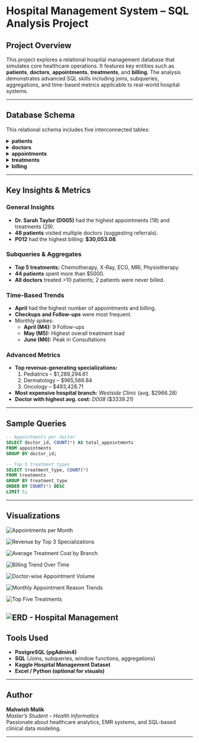 #  Hospital Management System – SQL Analysis Project

##  Project Overview

This project explores a relational hospital management database that simulates core healthcare operations. It features key entities such as **patients**, **doctors**, **appointments**, **treatments**, and **billing**. The analysis demonstrates advanced SQL skills including joins, subqueries, aggregations, and time-based metrics applicable to real-world hospital systems.

---

##  Database Schema

This relational schema includes five interconnected tables:

<details>
<summary><strong>patients</strong></summary>

| Column               | Type         | Description                        |
|----------------------|--------------|------------------------------------|
| patient_id           | TEXT         | Unique patient ID                  |
| first_name, last_name| VARCHAR(50)  | Patient name                       |
| gender               | VARCHAR(10)  | Gender                             |
| date_of_birth        | DATE         | Birth date                         |
| contact_number       | VARCHAR(20)  | Phone number                       |
| address              | TEXT         | Home address                       |
| registration_date    | DATE         | Registration date in hospital      |
| insurance_provider   | VARCHAR(100) | Insurance company                  |
| insurance_number     | VARCHAR(50)  | Policy ID                          |
| email                | VARCHAR(100) | Email address                      |
</details>

<details>
<summary><strong> doctors</strong></summary>

| Column             | Type         | Description                    |
|--------------------|--------------|--------------------------------|
| doctor_id          | TEXT         | Unique ID                      |
| first_name, last_name | VARCHAR(50) | Doctor name                    |
| specialization     | VARCHAR(100) | Medical specialty              |
| phone_number       | VARCHAR(20)  | Contact number                 |
| years_experience   | INTEGER      | Years of experience            |
| hospital_branch    | VARCHAR(100) | Hospital location              |
| email              | VARCHAR(100) | Email address                  |
</details>

<details>
<summary><strong> appointments</strong></summary>

| Column             | Type        | Description                            |
|--------------------|-------------|----------------------------------------|
| appointment_id     | TEXT        | Unique ID                              |
| patient_id, doctor_id | TEXT     | Foreign keys                           |
| appointment_date   | DATE        | Date of appointment                    |
| appointment_time   | TIME        | Time of appointment                    |
| reason_for_visit   | TEXT        | Reason stated by patient               |
| status             | VARCHAR(50) | Scheduled, Completed, Cancelled, etc.  |
</details>

<details>
<summary><strong> treatments</strong></summary>

| Column           | Type         | Description                          |
|------------------|--------------|--------------------------------------|
| treatment_id     | TEXT         | Unique ID                            |
| appointment_id   | TEXT         | Related appointment                  |
| treatment_type   | VARCHAR(100) | Type (e.g., X-ray, MRI)              |
| description      | TEXT         | Treatment notes                      |
| cost             | NUMERIC      | Cost of treatment                    |
| treatment_date   | DATE         | Date provided                        |
</details>

<details>
<summary><strong> billing</strong></summary>

| Column           | Type         | Description                       |
|------------------|--------------|-----------------------------------|
| bill_id          | TEXT         | Unique ID                         |
| patient_id       | TEXT         | Refers to patient                 |
| treatment_id     | TEXT         | Refers to treatment               |
| bill_date        | DATE         | Billing date                      |
| amount           | NUMERIC      | Total billed amount               |
| payment_method   | VARCHAR(50)  | Cash, Card, Insurance, etc.       |
| payment_status   | VARCHAR(50)  | Paid, Pending, Failed             |
</details>

---

## Key Insights & Metrics

### General Insights

- **Dr. Sarah Taylor (D005)** had the highest appointments (18) and treatments (29).
- **48 patients** visited multiple doctors (suggesting referrals).
- **P012** had the highest billing: **$30,053.08**.

### Subqueries & Aggregates

- **Top 5 treatments:** Chemotherapy, X-Ray, ECG, MRI, Physiotherapy.
- **44 patients** spent more than \$5000.
- **All doctors** treated >10 patients; 2 patients were never billed.

### Time-Based Trends

- **April** had the highest number of appointments and billing.
- **Checkups and Follow-ups** were most frequent.
- Monthly spikes:
  - **April (M4):** 9 Follow-ups
  - **May (M5):** Highest overall treatment load
  - **June (M6):** Peak in Consultations

### Advanced Metrics

- **Top revenue-generating specializations:**
  1. Pediatrics – \$1,289,294.61  
  2. Dermatology – \$965,566.84  
  3. Oncology – \$493,428.71  
- **Most expensive hospital branch:** *Westside Clinic* (avg. \$2966.28)
- **Doctor with highest avg. cost:** *D008* (\$3339.21)

---

## Sample Queries

```sql
-- Appointments per doctor
SELECT doctor_id, COUNT(*) AS total_appointments
FROM appointments
GROUP BY doctor_id;
```

```sql
-- Top 5 treatment types
SELECT treatment_type, COUNT(*)
FROM treatments
GROUP BY treatment_type
ORDER BY COUNT(*) DESC
LIMIT 5;
```

---

## Visualizations
  
![Appointments per Month](assets/appointments_per_monthly.png)

![Revenue by Top 3 Specializations](assets/highest_earning_specialties.png)

![Average Treatment Cost by Branch](assets/avg_cost_by_branch.png)

![Billing Trend Over Time](assets/billing_trends.png)

![Doctor-wise Appointment Volume](assets/doctor_wise_appointments.png)

![Monthly Appointment Reason Trends](assets/monthly_appointment_trends.png)  

![Top Five Treatments](assets/top_five_treatments.png)

![ERD - Hospital Management](assets/ERD_hospital_management.png)
---

## Tools Used

- **PostgreSQL (pgAdmin4)**
- **SQL** (Joins, subqueries, window functions, aggregations)
- **Kaggle Hospital Management Dataset**
- **Excel / Python (optional for visuals)**

---

## Author

**Mahwish Malik**  
*Master’s Student – Health Informatics*  
Passionate about healthcare analytics, EMR systems, and SQL-based clinical data modeling.

---

